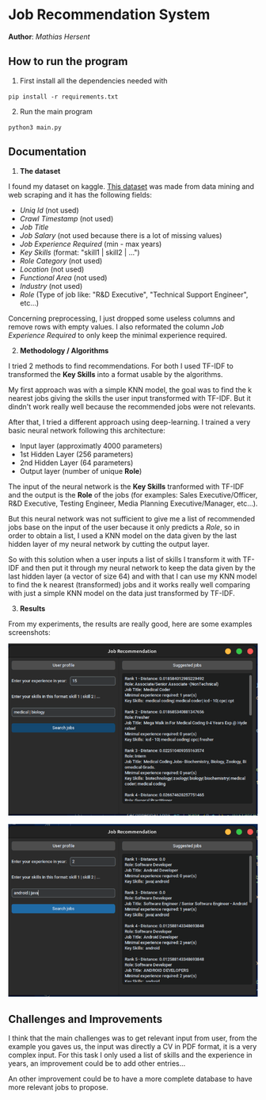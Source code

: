 # Job Recommendation System

**Author**: *Mathias Hersent*

## How to run the program

1. First install all the dependencies needed with

`pip install -r requirements.txt`

2. Run the main program

`python3 main.py`

## Documentation

1. **The dataset**

I found my dataset on kaggle. [This dataset](https://www.kaggle.com/datasets/promptcloud/jobs-on-naukricom?resource=download) was made from data mining and web scraping and it has the following fields:

- *Uniq Id* (not used)
- *Crawl Timestamp* (not used)
- *Job Title*
- *Job Salary* (not used because there is a lot of missing values)
- *Job Experience Required* (min - max years)
- *Key Skills* (format: "skill1 | skill2 | ...")
- *Role Category* (not used)
- *Location* (not used)
- *Functional Area* (not used)
- *Industry* (not used)
- *Role* (Type of job like: "R&D Executive", "Technical Support Engineer", etc...)

Concerning preprocessing, I just dropped some useless columns and remove rows with empty values. I also reformated the column *Job Experience Required* to only keep the minimal experience required.

2. **Methodology / Algorithms**

I tried 2 methods to find recommendations. For both I used TF-IDF to transformed the **Key Skills** into a format usable by the algorithms.

My first approach was with a simple KNN model, the goal was to find the k nearest jobs giving the skills the user input transformed with TF-IDF. But it dindn't work really well because the recommended jobs were not relevants.

After that, I tried a different approach using deep-learning. I trained a very basic neural network following this architecture:

- Input layer (approximatly 4000 parameters)
- 1st Hidden Layer (256 parameters)
- 2nd Hidden Layer (64 parameters)
- Output layer (number of unique **Role**)

The input of the neural network is the **Key Skills** tranformed with TF-IDF and the output is the **Role** of the jobs (for examples: Sales Executive/Officer, R&D Executive, Testing Engineer, Media Planning Executive/Manager, etc...).

But this neural network was not sufficient to give me a list of recommended jobs base on the input of the user because it only predicts a *Role*, so in order to obtain a list, I used a KNN model on the data given by the last hidden layer of my neural network by cutting the output layer.

So with this solution when a user inputs a list of skills I transform it with TF-IDF and then put it through my neural network to keep the data given by the last hidden layer (a vector of size 64) and with that I can use my KNN model to find the k nearest (transformed) jobs and it works really well comparing with just a simple KNN model on the data just transformed by TF-IDF.

3. **Results**

From my experiments, the results are really good, here are some examples screenshots:

![Example 1](data/example1.png)

![Example 2](data/example2.png)

## Challenges and Improvements

I think that the main challenges was to get relevant input from user, from the example you gaves us, the input was directly a CV in PDF format, it is a very complex input. For this task I only used a list of skills and the experience in years, an improvement could be to add other entries...

An other improvement could be to have a more complete database to have more relevant jobs to propose.